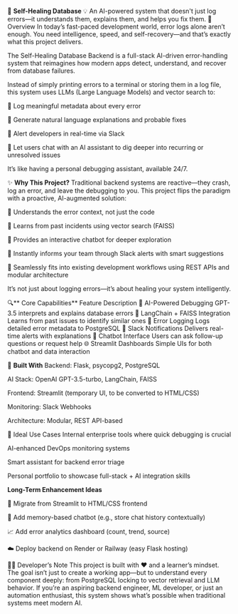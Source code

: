 🔧 **Self-Healing Database**
💡 An AI-powered system that doesn't just log errors—it understands them, explains them, and helps you fix them.
🚀 Overview
In today’s fast-paced development world, error logs alone aren’t enough. You need intelligence, speed, and self-recovery—and that’s exactly what this project delivers.

The Self-Healing Database Backend is a full-stack AI-driven error-handling system that reimagines how modern apps detect, understand, and recover from database failures.

Instead of simply printing errors to a terminal or storing them in a log file, this system uses LLMs (Large Language Models) and vector search to:

📌 Log meaningful metadata about every error

🤖 Generate natural language explanations and probable fixes

📣 Alert developers in real-time via Slack

💬 Let users chat with an AI assistant to dig deeper into recurring or unresolved issues

It’s like having a personal debugging assistant, available 24/7.

✨ **Why This Project?**
Traditional backend systems are reactive—they crash, log an error, and leave the debugging to you. This project flips the paradigm with a proactive, AI-augmented solution:

🧠 Understands the error context, not just the code

🔁 Learns from past incidents using vector search (FAISS)

💬 Provides an interactive chatbot for deeper exploration

🔔 Instantly informs your team through Slack alerts with smart suggestions

🧰 Seamlessly fits into existing development workflows using REST APIs and modular architecture

It’s not just about logging errors—it’s about healing your system intelligently.

🔍** Core Capabilities**
Feature	Description
🤖 AI-Powered Debugging	GPT-3.5 interprets and explains database errors
🧠 LangChain + FAISS Integration	Learns from past issues to identify similar ones
💾 Error Logging	Logs detailed error metadata to PostgreSQL
📡 Slack Notifications	Delivers real-time alerts with explanations
💬 Chatbot Interface	Users can ask follow-up questions or request help
🌐 Streamlit Dashboards	Simple UIs for both chatbot and data interaction

🧠 **Built With**
Backend: Flask, psycopg2, PostgreSQL

AI Stack: OpenAI GPT-3.5-turbo, LangChain, FAISS

Frontend: Streamlit (temporary UI, to be converted to HTML/CSS)

Monitoring: Slack Webhooks

Architecture: Modular, REST API-based

🌟 Ideal Use Cases
Internal enterprise tools where quick debugging is crucial

AI-enhanced DevOps monitoring systems

Smart assistant for backend error triage

Personal portfolio to showcase full-stack + AI integration skills

**Long-Term Enhancement Ideas**

🔌 Migrate from Streamlit to HTML/CSS frontend

🤖 Add memory-based chatbot (e.g., store chat history contextually)

📈 Add error analytics dashboard (count, trend, source)

☁️ Deploy backend on Render or Railway (easy Flask hosting)



🧑‍💻 Developer’s Note
This project is built with ❤️ and a learner’s mindset. The goal isn’t just to create a working app—but to understand every component deeply: from PostgreSQL locking to vector retrieval and LLM behavior. If you’re an aspiring backend engineer, ML developer, or just an automation enthusiast, this system shows what’s possible when traditional systems meet modern AI.
